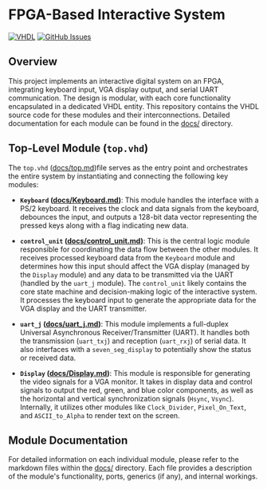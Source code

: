 # FPGA-Based Interactive System

[![VHDL](https://img.shields.io/badge/VHDL-Project-blue.svg)](https://en.wikipedia.org/wiki/VHDL)
[![GitHub Issues](https://img.shields.io/github/issues/your-username/your-repo-name.svg)](https://github.com/Revenant01/FPGA_mesh_system.git)

## Overview

This project implements an interactive digital system on an FPGA, integrating keyboard input, VGA display output, and serial UART communication. The design is modular, with each core functionality encapsulated in a dedicated VHDL entity. This repository contains the VHDL source code for these modules and their interconnections. Detailed documentation for each module can be found in the [docs/](docs/) directory.

## Top-Level Module (`top.vhd`)

The `top.vhd` ([docs/top.md](docs/top.md))file serves as the entry point and orchestrates the entire system by instantiating and connecting the following key modules:

* **`Keyboard` ([docs/Keyboard.md](docs/Keyboard.md))**: This module handles the interface with a PS/2 keyboard. It receives the clock and data signals from the keyboard, debounces the input, and outputs a 128-bit data vector representing the pressed keys along with a flag indicating new data.

* **`control_unit` ([docs/control_unit.md](docs/control_unit.md))**: This is the central logic module responsible for coordinating the data flow between the other modules. It receives processed keyboard data from the `Keyboard` module and determines how this input should affect the VGA display (managed by the `Display` module) and any data to be transmitted via the UART (handled by the `uart_j` module). The `control_unit` likely contains the core state machine and decision-making logic of the interactive system. It processes the keyboard input to generate the appropriate data for the VGA display and the UART transmitter.

* **`uart_j` ([docs/uart_j.md](docs/uart_j.md))**: This module implements a full-duplex Universal Asynchronous Receiver/Transmitter (UART). It handles both the transmission (`uart_txj`) and reception (`uart_rxj`) of serial data. It also interfaces with a `seven_seg_display` to potentially show the status or received data.

* **`Display` ([docs/Display.md](docs/Display.md))**: This module is responsible for generating the video signals for a VGA monitor. It takes in display data and control signals to output the red, green, and blue color components, as well as the horizontal and vertical synchronization signals (`Hsync`, `Vsync`). Internally, it utilizes other modules like `Clock_Divider`, `Pixel_On_Text`, and `ASCII_to_Alpha` to render text on the screen.

## Module Documentation

For detailed information on each individual module, please refer to the markdown files within the [docs/](docs/) directory. Each file provides a description of the module's functionality, ports, generics (if any), and internal workings.


